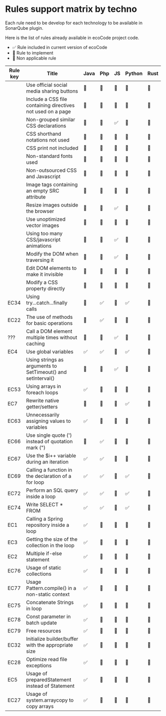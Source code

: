# Rules support matrix by techno

Each rule need to be develop for each technology to be available in SonarQube plugin.

Here is the list of rules already available in ecoCode project code.

- ✅ Rule included in current version of ecoCode
- 🚧 Rule to implement
- 🚫 Non applicable rule

| Rule key | Title  | Java | Php | JS | Python | Rust |
|--|--|--|--|--|--|--|
|  | Use official social media sharing buttons | 🚫 | 🚫 | 🚧 | 🚫 | 🚫 |
|  | Include a CSS file containing directives not used on a page | 🚫 | 🚫 | 🚫 | 🚫 | 🚫 |
|  | Non-grouped similar CSS declarations | 🚫 | 🚫 | ✅ | 🚫 | 🚫 |
|  | CSS shorthand notations not used | 🚫 | 🚫 | 🚫 | 🚫 | 🚫 |
|  | CSS print not included | 🚫 | 🚫 | 🚫 | 🚫 | 🚫 |
|  | Non-standard fonts used | 🚫 | 🚫 | 🚫 | 🚫 | 🚫 |
|  | Non-outsourced CSS and Javascript | 🚫 | 🚫 | 🚧 | 🚫 | 🚫 |
|  | Image tags containing an empty SRC attribute | 🚫 | 🚫 | 🚫 | 🚫 | 🚫 |
|  | Resize images outside the browser | 🚫 | 🚫 | ✅ | 🚫 | 🚫 |
|  | Use unoptimized vector images | 🚧 | 🚧 | 🚧 | 🚧 | 🚧 |
|  | Using too many CSS/javascript animations | 🚫 | 🚫 | ✅ | 🚫 | 🚫 |
|  | Modify the DOM when traversing it | 🚫 | 🚫 | ✅ | 🚫 | 🚫 |
|  | Edit DOM elements to make it invisible | 🚫 | 🚫 | 🚧 | 🚫 | 🚫 |
|  | Modify a CSS property directly | 🚫 | 🚫 | 🚧 | 🚫 | 🚫 |
| EC34 | Using try...catch...finally calls | 🚧 | ✅ | 🚧 | ✅ | 🚧 |
| EC22 | The use of methods for basic operations | 🚧 | ✅ | 🚧 | 🚧 | 🚧 |
| ??? | Call a DOM element multiple times without caching | 🚫 | 🚫 | ✅ | 🚫 | 🚫 |
| EC4 | Use global variables | ✅ | ✅ | 🚧 | ✅ | 🚧 |
|  | Using strings as arguments to SetTimeout() and setInterval() | 🚫 | 🚫 | ✅ | 🚫 | 🚫 |
| EC53 | Using arrays in foreach loops | ✅ | 🚧 | 🚧 | 🚧 | 🚧 |
| EC7 | Rewrite native getter/setters | 🚧 | 🚧 | 🚧 | ✅ | 🚧 |
| EC63 | Unnecessarily assigning values to variables | ✅ | 🚧 | 🚧 | 🚧 | 🚧 |
| EC66 | Use single quote (') instead of quotation mark (") | 🚧 | ✅ | 🚧 | 🚧 | 🚧 |
| EC67 | Use the $i++ variable during an iteration | ✅ | ✅ | 🚧 | 🚧 | 🚧 |
| EC69 | Calling a function in the declaration of a for loop | ✅ | ✅ | 🚧 | ✅ | 🚧 |
| EC72 | Perform an SQL query inside a loop | ✅ | ✅ | 🚧 | ✅ | 🚧 |
| EC74 | Write SELECT * FROM | ✅ | ✅ | 🚧 | ✅ | 🚧 |
| EC1 | Calling a Spring repository inside a loop | ✅ | 🚫 | 🚫 | 🚫 | 🚫 |
| EC3 | Getting the size of the collection in the loop | ✅ | 🚧 | 🚧 | 🚧 | 🚧 |
| EC2 | Multiple if-else statement | ✅ | 🚧 | 🚧 | 🚧 | 🚧 |
| EC76 | Usage of static collections | ✅ | 🚫 | 🚫 | 🚫 | 🚫 |
| EC77 | Usage Pattern.compile() in a non-static context | ✅ | 🚫 | 🚫 | 🚫 | 🚫 |
| EC75 | Concatenate Strings in loop | ✅ | 🚫 | 🚫 | 🚫 | 🚫 |
| EC78 | Const parameter in batch update | ✅ | 🚫 | 🚫 | 🚫 | 🚫 |
| EC79 | Free resources | ✅ | 🚫 | 🚫 | 🚫 | 🚫 |
| EC32 | Initialize builder/buffer with the appropriate size | ✅ | 🚫 | 🚫 | 🚫 | 🚫 |
| EC28 | Optimize read file exceptions | ✅ | 🚫 | 🚫 | 🚫 | 🚫 |
| EC5 | Usage of preparedStatement instead of Statement | ✅ | 🚫 | 🚫 | 🚫 | 🚫 |
| EC27 | Usage of system.arraycopy to copy arrays | ✅ | 🚫 | 🚫 | 🚫 | 🚫 |
